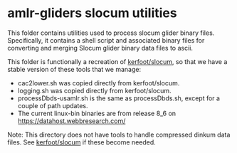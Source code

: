 # amlr-gliders slocum utilities

This folder contains utilities used to process slocum glider binary files. Specifically, it contains a shell script and associated binary files for converting and merging Slocum glider binary data files to ascii.

This folder is functionally a recreation of [kerfoot/slocum](https://github.com/kerfoot/slocum), so that we have a stable version of these tools that we manage:
- cac2lower.sh was copied directly from kerfoot/slocum.
- logging.sh was copied directly from kerfoot/slocum.
- processDbds-usamlr.sh is the same as processDbds.sh, except for a couple of path updates. 
- The current linux-bin binaries are from release 8_6 on https://datahost.webbresearch.com/

Note: This directory does not have tools to handle compressed dinkum data files. See [kerfoot/slocum](https://github.com/kerfoot/slocum) if these become needed.
